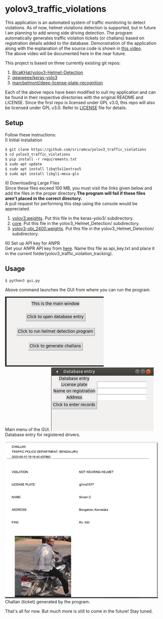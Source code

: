 # yolov3_traffic_violations
This application is an automated system of traffic monitoring to detect violations. As of now, helmet violations detection is supported, but in future I am planning to add wrong side driving detection. The program automatically generates traffic violation tickets (or challans) based on registration details added to the database. Demonstration of the application along with the explanation of the source code is shown in [this video](https://github.com/sriramcu/yolov3_traffic_violation_tracking/blob/master/demo_full.mp4).  
The above video will be documented here in the near future.  
  
This project is based on three currently existing git repos:  
1. [BlcaKHat/yolov3-Helmet-Detection](https://github.com/BlcaKHat/yolov3-Helmet-Detection)
2. [qqwweee/keras-yolo3](https://github.com/qqwweee/keras-yolo3)
3. [marcbelmont/deep-license-plate-recognition](https://github.com/marcbelmont/deep-license-plate-recognition)  

Each of the above repos have been modified to suit my application and can be found in their respective directories with the original README and LICENSE. Since the first repo  is licensed under GPL v3.0, this repo will also be licensed under GPL v3.0. Refer to [LICENSE](https://github.com/sriramcu/yolov3_traffic_violation_tracking/blob/master/LICENSE) file for details.

## Setup
Follow these instructions:  
I) Initial installation  
```console  
$ git clone https://github.com/sriramcu/yolov3_traffic_violations
$ cd yolov3_traffic_violations
$ pip install -r requirements.txt
$ sudo apt update 
$ sudo apt install libqt5x11extras5
$ sudo apt install libgl1-mesa-glx
```  
II) Downloading Large Files  
Since these files exceed 100 MB, you must visit the links given below and add the files in the proper directory.**The program will fail if these files aren't placed in the correct directory.**  
A pull request for performing this step using the console would be appreciated.

1.  [yolov3.weights](https://drive.google.com/file/d/16XNa9Zt5GfgeCNW0fl8Hfx9ZaPQ2OEtt/view?usp=sharing). Put this file in the keras-yolo3/ subdirectory.  
2. [core](https://drive.google.com/file/d/17Uu7X9-MI0e0SetrV2ZReHOk1buWPfMH/view?usp=sharing). Put this file in the yolov3_Helmet_Detection/ subdirectory.  
3. [yolov3-obj_2400.weights](https://drive.google.com/file/d/16Pr_4FbOkoktDDE8rZpB8b2bh-GYouJl/view?usp=sharing). Put this file in the yolov3_Helmet_Detection/ subdirectory.

III) Set up API key for ANPR  
Get your ANPR API key from [here](https://platerecognizer.com/?utm_source=github&utm_medium=website). Name this file as api_key.txt and place it in the current folder(yolov3_traffic_violation_tracking).


## Usage
```console
$ python3 gui.py
```
Above command launches the GUI from where you can run the program.  

![](mainmenu.png?raw=true)  
Main menu of the GUI.
![](database_entry.png?raw=true)  
Database entry for registered drivers.  

![](challan.png?raw=true)  
Challan (ticket) generated by the program.  


That's all for now. But much more is still to come in the future! Stay tuned.  



